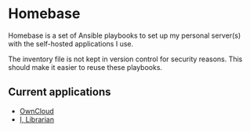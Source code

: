 # Homebase

Homebase is a set of Ansible playbooks to set up my personal server(s) with
the self-hosted applications I use.

The inventory file is not kept in version control for security reasons. This
should make it easier to reuse these playbooks.

## Current applications

* [OwnCloud](https://owncloud.org/)
* [I, Librarian](https://i-librarian.net/)
